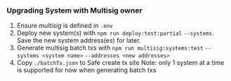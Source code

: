### Upgrading System with Multisig owner

1. Ensure _multisig_ is defined in `.env`
2. Deploy new system(s) with `npm run deploy:test:partial` `--systems`. Save the new system address(es) for later.
3. Generate multisig batch txs with `npm run multisig:systems:test` `--systems <system name>` `--addresses <new addresses>`
4. Copy `./batchTx.json` to Safe create tx site
   Note: only 1 system at a time is supported for now when generating batch txs
